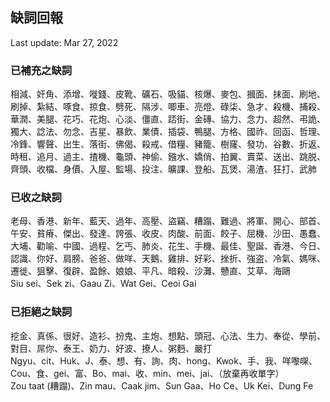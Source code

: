 ## 缺詞回報

Last update: Mar 27, 2022

### 已補充之缺詞

相減、奸角、添增、嘥錢、皮靴、礦石、吸貓、核爆、麥包、摑面、抹面、刷地、刷掉、紮結、啄食、掠食、劈死、隔涉、唧車、亮燈、碌柒、急才、殺機、捕殺、華潤、美腿、花巧、花炮、心淡、僵直、踎街、金磚、協力、念力、超然、弔詭、獨大、諗法、勿念、吉星、暴飲、業債、插袋、鴨腿、方格、國祚、回函、哲理、冷鋒、響聲、出生、落街、佛偈、殺戒、借糧、豬籠、樹窿、發功、谷數、折返、時租、追月、過主、揸機、龜頭、神偷、鏹水、嬌俏、拍翼、賣菜、送出、跳脱、齊頭、收檔、身價、入屋、監場、投注、曠課、登船、瓦煲、湯渣、狂打、武肺

### 已收之缺詞

老母、香港、新年、藍天、過年、高壓、盜竊、糟蹋、難過、將軍、開心、部首、午安、貧瘠、傑出、發達、誇張、收皮、肉酸、前面、餃子、屈機、沙田、愚蠢、大埔、勸喻、中國、過程、乞丐、肺炎、花生、手機、最佳、聖誕、香港、今日、認識、你好、肩膀、爸爸、做咩、天鵝、雞排、好彩、挫折、強盗、冷氣、媽咪、遷徙、狙擊、復辟、盈餘、娘娘、平凡、暗殺、沙灘、戇直、艾草、海鷗\
Siu sei、Sek zi、Gaau Zi、Wat Gei、Ceoi Gai

### 已拒絕之缺詞

挖金、真係、很好、造衫、扮鬼、主炮、想點、頭冠、心法、生力、奉從、學前、對目、屌你、泰王、奶力、好波、撩人、粥麪、嚴打\
Ngyu、cit、Huk、J、泰、想、有、詢、肉、hong、Kwok、手、我、咩嚟㗎、Cou、食、gei、富、Bo、mai、收、min、mei、jai、（放棄再收單字）\
Zou taat (糟蹋)、Zin mau、Caak jim、Sun Gaa、Ho Ce、Uk Kei、Dung Fe